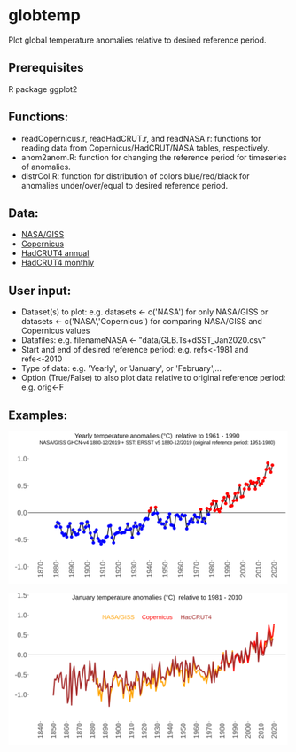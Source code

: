 # globtemp

Plot global temperature anomalies relative to desired reference period.

## Prerequisites
R package ggplot2

## Functions:
* readCopernicus.r, readHadCRUT.r, and readNASA.r: functions for reading data from Copernicus/HadCRUT/NASA tables, respectively.
* anom2anom.R: function for changing the reference period for timeseries of anomalies.
* distrCol.R: function for distribution of colors blue/red/black for anomalies under/over/equal to desired reference period.

## Data: 
* [NASA/GISS](https://data.giss.nasa.gov/gistemp/tabledata_v4/GLB.Ts+dSST.csv)
* [Copernicus](https://climate.copernicus.eu/sites/default/files/2020-02/ts_12month_anomaly_Global_ea_2t_202001_v01.csv)
* [HadCRUT4 annual](https://www.metoffice.gov.uk/hadobs/hadcrut4/data/current/time_series/HadCRUT.4.6.0.0.annual_ns_avg.txt)
* [HadCRUT4 monthly](https://www.metoffice.gov.uk/hadobs/hadcrut4/data/current/time_series/HadCRUT.4.6.0.0.monthly_ns_avg.txt)

## User input:
* Dataset(s) to plot: e.g. datasets <- c('NASA') for only NASA/GISS or datasets <- c('NASA','Copernicus') for comparing NASA/GISS and Copernicus values
* Datafiles: e.g. filenameNASA <- "data/GLB.Ts+dSST_Jan2020.csv"
* Start and end of desired reference period: e.g. 
refs<-1981 and refe<-2010
* Type of data: e.g. 'Yearly', or 'January', or 'February',...
* Option (True/False) to also plot data relative to original reference period: e.g. orig<-F

## Examples:
![test](/example_yearly.png)

![test](/example_compare.png)
